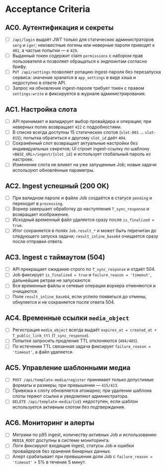 # Acceptance Criteria

## AC0. Аутентификация и секреты
- [ ] `/api/login` выдаёт JWT только для статических администраторов `serg` и `igor`; неизвестные логины или неверные пароли приводят к `401`, а частые попытки — к `429`.
- [ ] Выданный токен содержит claim `permissions` с набором прав пользователя и позволяет обращаться к эндпоинтам согласно брифу.
- [ ] `PUT /api/settings` позволяет ротацию ingest-пароля без перезапуска сервиса: значение хранится в `app_settings` в виде хэша и недоступно в ответе API.
- [ ] Запрос на обновление ingest-пароля требует токен с правом `settings:write` и фиксируется в журнале администрирования.

## AC1. Настройка слота
- [ ] API принимает и валидирует выбор провайдера и операции; при неверных полях возвращает `422` с подробностями.
- [ ] В списке всегда доступны 15 статических слотов (`slot-001` … `slot-015`); попытка обратиться к другому `slot_id` даёт `404`.
- [ ] Сохранённый слот возвращает актуальные настройки без индивидуальных секретов; UI строит ingest-ссылку по шаблону `<BASE_URL>/ingest/{slot_id}` и использует глобальный пароль из настроек.
- [ ] Изменение слота не влияет на уже запущенные Job; новые задачи используют обновлённые параметры.

## AC2. Ingest успешный (200 OK)
- [ ] При валидном пароле и файле Job создаётся в статусе `pending` и переходит в `processing`.
- [ ] Воркер завершает обработку до наступления `T_sync_response` и возвращает изображение.
- [ ] Исходный временный файл удаляется сразу после `is_finalized = true`.
- [ ] Итог сохраняется в полях `Job.result_*` и может быть перечитан до следующего запуска задачи; `result_inline_base64` очищается сразу после отправки ответа.

## AC3. Ingest с таймаутом (504)
- [ ] API прекращает ожидание строго по `T_sync_response` и отдаёт 504.
- [ ] Job фиксирует `is_finalized = true` и `failure_reason = 'timeout'`, дальнейшие ретраи не запускаются.
- [ ] Все временные файлы и сетевые операции воркера отменяются и очищаются.
- [ ] Поле `result_inline_base64`, если успело появиться до отмены, обнуляется и не сохраняется после ответа 504.

## AC4. Временные ссылки `media_object`
- [ ] Регистрация `media_object` всегда выдаёт `expires_at = created_at + T_public_link_ttl` (`T_sync_response`).
- [ ] Попытки запросить продление TTL отклоняются (`404/405`).
- [ ] По истечении TTL связанная задача фиксирует `failure_reason = 'timeout'`, а файл удаляется.

## AC5. Управление шаблонными медиа
- [ ] `POST /api/template-media/register` принимает только допустимые форматы и размеры; при превышении — `415/413`.
- [ ] Привязка к слоту обновляется атомарно; при удалении шаблона слоты теряют ссылки и уведомляют администратора.
- [ ] `DELETE /api/template-media/{id}` недоступен, если шаблон используется активным слотом без подтверждения.

## AC6. Мониторинг и алерты
- [ ] Метрики по p95 ingest, количеству активных Job и использованию `MEDIA_ROOT` доступны в системе мониторинга.
- [ ] Логи фиксируют входящие ingest, статусы Job и ошибки провайдеров без хранения бинарных данных.
- [ ] Алерт срабатывает при превышении доли Job с `failure_reason = 'timeout'` > 5% в течение 5 минут.
